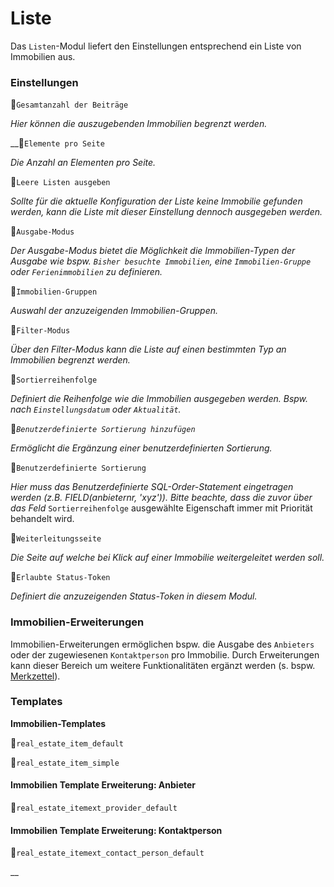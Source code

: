 # Liste

Das `Listen`-Modul liefert den Einstellungen entsprechend ein Liste von Immobilien aus.

### Einstellungen

🔹`Gesamtanzahl der Beiträge`

_Hier können die auszugebenden Immobilien begrenzt werden._

\_\_🔹`Elemente pro Seite`

_Die Anzahl an Elementen pro Seite._

🔹`Leere Listen ausgeben`

_Sollte für die aktuelle Konfiguration der Liste keine Immobilie gefunden werden, kann die Liste mit dieser Einstellung dennoch ausgegeben werden._

🔹`Ausgabe-Modus`

_Der Ausgabe-Modus bietet die Möglichkeit die Immobilien-Typen der Ausgabe wie bspw. `Bisher besuchte Immobilien`, eine `Immobilien-Gruppe` oder `Ferienimmobilien` zu definieren._

🔹`Immobilien-Gruppen`

_Auswahl der anzuzeigenden Immobilien-Gruppen._

🔹`Filter-Modus`

_Über den Filter-Modus kann die Liste auf einen bestimmten Typ an Immobilien begrenzt werden._

🔹`Sortierreihenfolge`

_Definiert die Reihenfolge wie die Immobilien ausgegeben werden. Bspw. nach `Einstellungsdatum` oder `Aktualität`._

🔹_`Benutzerdefinierte Sortierung hinzufügen`_

_Ermöglicht die Ergänzung einer benutzerdefinierten Sortierung._

🔹`Benutzerdefinierte Sortierung`

_Hier muss das Benutzerdefinierte SQL-Order-Statement eingetragen werden \(z.B. FIELD\(anbieternr, 'xyz'\)\). Bitte beachte, dass die zuvor über das Feld_ `Sortierreihenfolge` ausgewählte Eigenschaft immer mit Priorität behandelt wird.

🔹`Weiterleitungsseite`

_Die Seite auf welche bei Klick auf einer Immobilie weitergeleitet werden soll._

🔹`Erlaubte Status-Token`

_Definiert die anzuzeigenden Status-Token in diesem Modul._

### Immobilien-Erweiterungen

Immobilien-Erweiterungen ermöglichen bspw. die Ausgabe des `Anbieters` oder der zugewiesenen `Kontaktperson` pro Immobilie. Durch Erweiterungen kann dieser Bereich um weitere Funktionalitäten ergänzt werden \(s. bspw. [Merkzettel](../../../erweiterungen/erweiterungen/merkzettel.md)\).

### Templates

**Immobilien-Templates**

🔸`real_estate_item_default`

🔸`real_estate_item_simple`

#### Immobilien Template Erweiterung: Anbieter

🔸`real_estate_itemext_provider_default`

#### Immobilien Template Erweiterung: Kontaktperson

🔸`real_estate_itemext_contact_person_default`

\_\_

